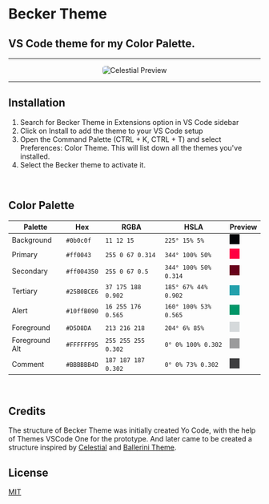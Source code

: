 <h1>Becker Theme</h1>

<h2>VS Code theme for my Color Palette.</h2>

<hr>

<p align="center">
  <img alt="Celestial Preview" src="https://github.com/becker-theme/visual-studio-code/img/preview.png" style="border-radius: 5px;">
</p>

<hr>

<h2>Installation</h2>

1. Search for Becker Theme in Extensions option in VS Code sidebar
2. Click on Install to add the theme to your VS Code setup
3. Open the Command Palette (CTRL + K, CTRL + T) and select Preferences: Color Theme. This will list down all the themes you've installed.
4. Select the Becker theme to activate it.

<br>

<h2>Color Palette</h2>

Palette        | Hex         | RGBA                | HSLA                  | Preview
---            | ---         | ---                 | ---                   | ---
Background     | `#0b0c0f`   | `11 12 15`          | `225° 15% 5%`         |![Background Color](./palette/background.png)
Primary        | `#ff0043`   | `255 0 67 0.314`    | `344° 100% 50%`       |![Primary Color](./palette/primary.png)
Secondary      | `#ff004350` | `255 0 67 0.5`      | `344° 100% 50% 0.314` |![Secondary Color](./palette/secondary.png)
Tertiary       | `#25B0BCE6` | `37 175 188 0.902 ` | `185° 67% 44% 0.902`  |![Tertiary Color](./palette/tertiary.png)
Alert          | `#10ffB090` | `16 255 176 0.565`  | `160° 100% 53% 0.565` |![Alert Color](./palette/alert.png)
Foreground     | `#D5D8DA`   | `213 216 218`       | `204° 6% 85%`         |![Foreground Color](./palette/foreground.png)
Foreground Alt | `#FFFFFF95` | `255 255 255 0.302` | `0° 0% 100% 0.302`    |![Foreground Alt Color](./palette/foreground_alt.png)
Comment        | `#BBBBBB4D` | `187 187 187 0.302` | `0° 0% 73% 0.302`     |![Comment Color](./palette/comment.png)



<br>

<h2>Credits</h2>

The structure of Becker Theme was initially created Yo Code, with the help of Themes VSCode One for the prototype. And later came to be created a structure inspired by <a href="https://marketplace.visualstudio.com/items?itemName=apvarun.celestial">Celestial</a> and <a href="https://marketplace.visualstudio.com/items?itemName=BalleriniServer.ballerini-theme">Ballerini Theme</a>.

<h2>License</h2>

[MIT](LICENSE)
